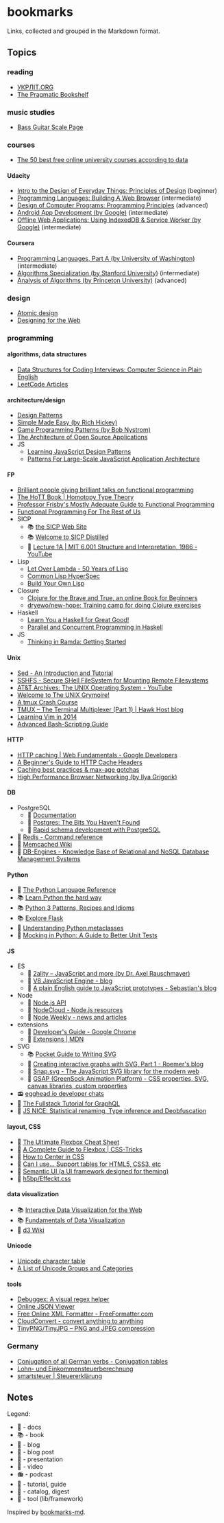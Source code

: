 # bookmarks

Links, collected and grouped in the Markdown format.

## Topics

### reading

* [УКРЛІТ.ORG](http://ukrlit.org)
* [The Pragmatic Bookshelf](https://pragprog.com)

### music studies

* [Bass Guitar Scale Page](http://www.angelfire.com/id/bass)

### courses

* [The 50 best free online university courses according to data](https://medium.freecodecamp.org/the-data-dont-lie-here-are-the-50-best-free-online-university-courses-of-all-time-b2d9a64edfac)

#### Udacity

* [Intro to the Design of Everyday Things: Principles of Design](https://eu.udacity.com/course/intro-to-the-design-of-everyday-things--design101) (beginner)
* [Programming Languages: Building A Web Browser](https://eu.udacity.com/course/programming-languages--cs262) (intermediate)
* [Design of Computer Programs: Programming Principles](https://eu.udacity.com/course/design-of-computer-programs--cs212) (advanced)
* [Android App Development (by Google)](https://eu.udacity.com/course/new-android-fundamentals--ud851) (intermediate)
* [Offline Web Applications: Using IndexedDB & Service Worker (by Google)](https://eu.udacity.com/course/offline-web-applications--ud899) (intermediate)

#### Coursera

* [Programming Languages, Part A (by University of Washington)](https://www.coursera.org/learn/programming-languages) (intermediate)
* [Algorithms Specialization (by Stanford University)](https://www.coursera.org/specializations/algorithms) (intermediate)
* [Analysis of Algorithms (by Princeton University)](https://www.coursera.org/learn/analysis-of-algorithms) (advanced)

### design

* [Atomic design](http://bradfrost.com/blog/post/atomic-web-design)
* [Designing for the Web](https://www.designingfortheweb.co.uk)

### programming

#### algorithms, data structures

* [Data Structures for Coding Interviews: Computer Science in Plain English](https://www.interviewcake.com/article/python/data-structures-coding-interview)
* [LeetCode Articles](https://leetcode.com/articles)

#### architecture/design

* [Design Patterns](http://sourcemaking.com/design_patterns)
* [Simple Made Easy (by Rich Hickey)](http://www.infoq.com/presentations/Simple-Made-Easy)
* [Game Programming Patterns (by Bob Nystrom)](https://gameprogrammingpatterns.com/contents.html)
* [The Architecture of Open Source Applications](http://aosabook.org/en/index.html)
* JS
  * [Learning JavaScript Design Patterns](http://addyosmani.com/resources/essentialjsdesignpatterns/book/#detailmvcmvp)
  * [Patterns For Large-Scale JavaScript Application Architecture](http://addyosmani.com/largescalejavascript)

#### FP

* [Brilliant people giving brilliant talks on functional programming](http://functionaltalks.org)
* [The HoTT Book | Homotopy Type Theory](http://homotopytypetheory.org/book)
* [Professor Frisby's Mostly Adequate Guide to Functional Programming](https://mostly-adequate.gitbooks.io/mostly-adequate-guide)
* [Functional Programming For The Rest of Us](http://www.defmacro.org/2006/06/19/fp.html)
* SICP
  * :books: [the SICP Web Site](http://mitpress.mit.edu/sicp)
  * :books: [Welcome to SICP Distilled](http://www.sicpdistilled.com)
  * :movie_camera: [Lecture 1A | MIT 6.001 Structure and Interpretation, 1986 - YouTube](https://www.youtube.com/watch?v=2Op3QLzMgSY&list=PLB745DA2483BEE9C4)
* Lisp
  * [Let Over Lambda - 50 Years of Lisp](http://letoverlambda.com)
  * [Common Lisp HyperSpec](http://www.lispworks.com/documentation/HyperSpec/Front)
  * [Build Your Own Lisp](http://www.buildyourownlisp.com/contents)
* Closure
  * [Clojure for the Brave and True, an online Book for Beginners](http://www.braveclojure.com)
  * [dryewo/new-hope: Training camp for doing Clojure exercises](https://github.com/dryewo/new-hope)
* Haskell
  * [Learn You a Haskell for Great Good!](http://learnyouahaskell.com/chapters)
  * [Parallel and Concurrent Programming in Haskell](http://chimera.labs.oreilly.com/books/1230000000929/index.html)
* JS
  * [Thinking in Ramda: Getting Started](http://randycoulman.com/blog/2016/05/24/thinking-in-ramda-getting-started)

#### Unix

* [Sed - An Introduction and Tutorial](http://www.grymoire.com/Unix/Sed.html)
* [SSHFS - Secure SHell FileSystem for Mounting Remote Filesystems](http://www.tecmint.com/sshfs-secure-shell-filesystem-for-mounting-remote-linux-filesystems)
* [AT&T Archives: The UNIX Operating System - YouTube](https://www.youtube.com/watch?v=tc4ROCJYbm0)
* [Welcome to The UNIX Grymoire!](http://www.grymoire.com/Unix)
* [A tmux Crash Course](http://robots.thoughtbot.com/a-tmux-crash-course)
* [TMUX – The Terminal Multiplexer (Part 1) | Hawk Host blog](http://blog.hawkhost.com/2010/06/28/tmux-the-terminal-multiplexer)
* [Learning Vim in 2014](http://benmccormick.org/learning-vim-in-2014)
* [Advanced Bash-Scripting Guide](http://tldp.org/LDP/abs/html)

#### HTTP

* [HTTP caching | Web Fundamentals - Google Developers](https://developers.google.com/web/fundamentals/performance/optimizing-content-efficiency/http-caching)
* [A Beginner's Guide to HTTP Cache Headers](http://www.mobify.com/blog/beginners-guide-to-http-cache-headers)
* [Caching best practices & max-age gotchas](https://jakearchibald.com/2016/caching-best-practices)
* [High Performance Browser Networking (by Ilya Grigorik)](https://hpbn.co)

#### DB

* PostgreSQL
  * :blue_book: [Documentation](https://www.postgresql.org/docs/current/static)
  * :scroll: [Postgres: The Bits You Haven't Found](https://postgres-bits.herokuapp.com)
  * :scroll: [Rapid schema development with PostgreSQL](https://speakerdeck.com/andrewgodwin/rapid-schema-development-with-postgresql)
* :blue_book: [Redis - Command reference](https://redis.io/commands)
* :blue_book: [Memcached Wiki](https://github.com/memcached/memcached/wiki)
* :link: [DB-Engines - Knowledge Base of Relational and NoSQL Database Management Systems](http://db-engines.com/en)

#### Python

* :blue_book: [The Python Language Reference](https://docs.python.org/3/reference)
* :books: [Learn Python the hard way](https://learnpythonthehardway.org/book)
* :books: [Python 3 Patterns, Recipes and Idioms](https://python-3-patterns-idioms-test.readthedocs.io/en/latest)
* :books: [Explore Flask](https://exploreflask.com/en/latest)
* :memo: [Understanding Python metaclasses](http://blog.ionelmc.ro/2015/02/09/understanding-python-metaclasses)
* :memo: [Mocking in Python: A Guide to Better Unit Tests](http://www.toptal.com/python/an-introduction-to-mocking-in-python)

#### JS

* ES
  * :notebook: [2ality – JavaScript and more (by Dr. Axel Rauschmayer)](http://2ality.com)
  * :notebook: [V8 JavaScript Engine - blog](https://v8project.blogspot.de)
  * :memo: [A plain English guide to JavaScript prototypes - Sebastian's blog](http://sporto.github.com/blog/2013/02/22/a-plain-english-guide-to-javascript-prototypes)
* Node
  * :blue_book: [Node.js API](https://nodejs.org/api)
  * :link: [NodeCloud - Node.js resources](https://www.nodecloud.org)
  * :link: [Node Weekly - news and articles](https://nodeweekly.com/issues)
* extensions
  * :blue_book: [Developer's Guide - Google Chrome](https://developer.chrome.com/extensions/devguide)
  * :blue_book: [Extensions | MDN](https://developer.mozilla.org/en/docs/Extensions)
* SVG
  * :books: [Pocket Guide to Writing SVG](http://svgpocketguide.com/book)
  * :newspaper: [Creating interactive graphs with SVG, Part 1 - Roemer's blog](http://rvlasveld.github.io/blog/2013/07/02/creating-interactive-graphs-with-svg-part-1)
  * :wrench: [Snap.svg - The JavaScript SVG library for the modern web](http://snapsvg.io)
  * :wrench: [GSAP (GreenSock Animation Platform) - CSS properties, SVG, canvas libraries, custom properties](https://github.com/greensock/GreenSock-JS)
* :radio: [egghead.io developer chats](https://egghead.simplecast.fm)
* :newspaper: [The Fullstack Tutorial for GraphQL](https://www.howtographql.com)
* :wrench: [JS NICE: Statistical renaming, Type inference and Deobfuscation](http://www.jsnice.org)

#### layout, CSS

* :newspaper: [The Ultimate Flexbox Cheat Sheet](http://www.sketchingwithcss.com/samplechapter/cheatsheet.html)
* :newspaper: [A Complete Guide to Flexbox | CSS-Tricks](http://css-tricks.com/snippets/css/a-guide-to-flexbox)
* :newspaper: [How to Center in CSS](http://howtocenterincss.com)
* :link: [Can I use... Support tables for HTML5, CSS3, etc](http://caniuse.com)
* :wrench: [Semantic UI (a UI framework designed for theming)](https://semantic-ui.com)
* :wrench: [h5bp/Effeckt.css](https://github.com/h5bp/Effeckt.css)

#### data visualization

* :books: [Interactive Data Visualization for the Web](http://chimera.labs.oreilly.com/books/1230000000345/index.html)
* :books: [Fundamentals of Data Visualization](http://serialmentor.com/dataviz)
* :wrench: [d3 Wiki](https://github.com/mbostock/d3/wiki)

#### Unicode

* [Unicode character table](http://unicode-table.com/en)
* [A List of Unicode Groups and Categories](http://www.codetable.net/groups)

#### tools

* [Debuggex: A visual regex helper](https://www.debuggex.com)
* [Online JSON Viewer](http://jsonviewer.stack.hu)
* [Free Online XML Formatter - FreeFormatter.com](http://www.freeformatter.com/xml-formatter.html#ad-output)
* [CloudConvert - convert anything to anything](https://cloudconvert.org)
* [TinyPNG/TinyJPG – PNG and JPEG compression](https://tinypng.com)

### Germany

* [Conjugation of all German verbs - Conjugation tables](http://www.verbformen.com)
* [Lohn- und Einkommensteuerberechnung](http://www.parmentier.de/steuer/steuer.htm?wagetax.htm)
* [smartsteuer | Steuererklärung](https://www.smartsteuer.de/online)

## Notes

Legend:

* :blue_book: - docs
* :books: - book
* :notebook: - blog
* :memo: - blog post
* :scroll: - presentation
* :movie_camera: - video
* :radio: - podcast
* :newspaper: - tutorial, guide
* :link: - catalog, digest
* :wrench: - tool (lib/framework)

Inspired by [bookmarks-md](https://github.com/valera-rozuvan/bookmarks-md).
